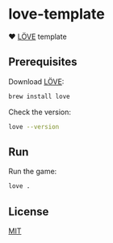 # love-template

❤️ [LÖVE](https://love2d.org/) template

## Prerequisites

Download [LÖVE](http://love2d.org/#download):

```sh
brew install love
```

Check the version:

```sh
love --version
```

## Run

Run the game:

```sh
love .
```

## License

[MIT](LICENSE)
